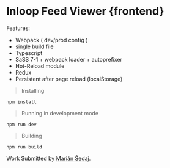 # Inloop Feed Viewer {frontend}

Features:

 * Webpack ( dev/prod config )
 * single build file
 * Typescript
 * SaSS 7-1 + webpack loader + autoprefixer
 * Hot-Reload module
 * Redux
 * Persistent after page reload (localStorage)

 > Installing

```
npm install
```

 > Running in development mode 

```
npm run dev
```

 > Building
 
```
npm run build
```

Work Submitted by [Marián Šedaj](https://www.linkedin.com/in/msedaj/).